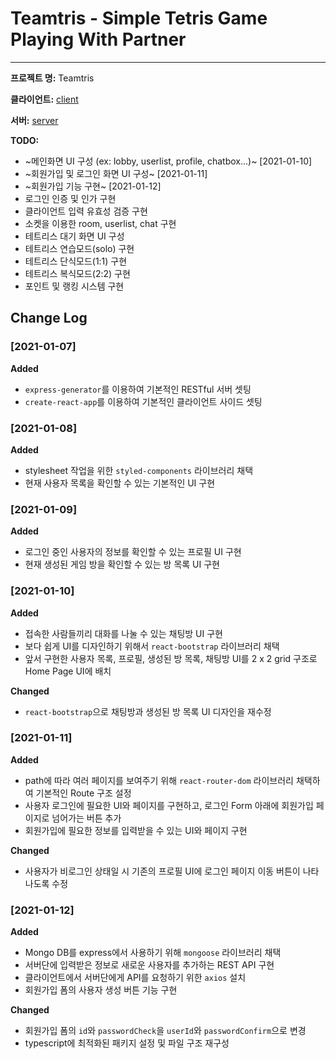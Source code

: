 # Teamtris - Simple Tetris Game Playing With Partner
---

**프로젝트 명:** Teamtris

**클라이언트:** [client](client)

**서버:** [server](server)

**TODO:**
* ~메인화면 UI 구성 (ex: lobby, userlist, profile, chatbox...)~ [2021-01-10]
* ~회원가입 및 로그인 화면 UI 구성~ [2021-01-11]
* ~회원가입 기능 구현~ [2021-01-12]
* 로그인 인증 및 인가 구현
* 클라이언트 입력 유효성 검증 구현
* 소켓을 이용한 room, userlist, chat 구현
* 테트리스 대기 화면 UI 구성
* 테트리스 연습모드(solo) 구현
* 테트리스 단식모드(1:1) 구현
* 테트리스 복식모드(2:2) 구현
* 포인트 및 랭킹 시스템 구현

## Change Log
### [2021-01-07]
 
**Added**
* `express-generator`를 이용하여 기본적인 RESTful 서버 셋팅
* `create-react-app`를 이용하여 기본적인 클라이언트 사이드 셋팅

### [2021-01-08]
 
**Added**
* stylesheet 작업을 위한 `styled-components` 라이브러리 채택
* 현재 사용자 목록을 확인할 수 있는 기본적인 UI 구현

### [2021-01-09]
 
**Added**
* 로그인 중인 사용자의 정보를 확인할 수 있는 프로필 UI 구현
* 현재 생성된 게임 방을 확인할 수 있는 방 목록 UI 구현

### [2021-01-10]
 
**Added**
* 접속한 사람들끼리 대화를 나눌 수 있는 채팅방 UI 구현
* 보다 쉽게 UI를 디자인하기 위해서 `react-bootstrap` 라이브러리 채택
* 앞서 구현한 사용자 목록, 프로필, 생성된 방 목록, 채팅방 UI를 2 x 2 grid 구조로 Home Page UI에 배치
 
**Changed**
* `react-bootstrap`으로 채팅방과 생성된 방 목록 UI 디자인을 재수정

### [2021-01-11]
 
**Added**
* path에 따라 여러 페이지를 보여주기 위해 `react-router-dom` 라이브러리 채택하여 기본적인 Route 구조 설정
* 사용자 로그인에 필요한 UI와 페이지를 구현하고, 로그인 Form 아래에 회원가입 페이지로 넘어가는 버튼 추가
* 회원가입에 필요한 정보를 입력받을 수 있는 UI와 페이지 구현
 
**Changed**
* 사용자가 비로그인 상태일 시 기존의 프로필 UI에 로그인 페이지 이동 버튼이 나타나도록 수정

### [2021-01-12]
 
**Added**
* Mongo DB를 express에서 사용하기 위해 `mongoose` 라이브러리 채택
* 서버단에 입력받은 정보로 새로운 사용자를 추가하는 REST API 구현
* 클라이언트에서 서버단에게 API를 요청하기 위한 `axios` 설치
* 회원가입 폼의 사용자 생성 버튼 기능 구현
 
**Changed**
* 회원가입 폼의 `id`와 `passwordCheck`을 `userId`와 `passwordConfirm`으로 변경
* typescript에 최적화된 패키지 설정 및 파일 구조 재구성